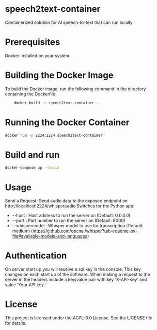 # speech2text-container

Containerized solution for AI speech-to-text that can run locally

# Prerequisites

Docker installed on your system.

# Building the Docker Image

To build the Docker image, run the following command in the directory containing the Dockerfile:

```bash
    docker build -t speech2text-container .
```

# Running the Docker Container

```bash
docker run -p 2224:2224 speech2text-container
```

# Build and run

```bash
docker-compose up --build
```

# Usage

Send a Request: Send audio data to the exposed endpoint on http://localhost:2224/whisperaudio
Switches for the Python app:

- --host : Host address to run the server on (Default: 0.0.0.0)
- --port : Port number to run the server on (Default: 8000)
- --whispermodel : Whisper model to use for transcription (Default: medium) (https://github.com/openai/whisper?tab=readme-ov-file#available-models-and-languages)

# Authentication

On server start up you will receive a api key in the console. This key changes on each start up of the software.
When making a request to the server in the headers include a key/value pair with key 'X-API-Key' and value 'Your API key.'.

# License

This project is licensed under the AGPL-3.0 License. See the LICENSE file for details.
